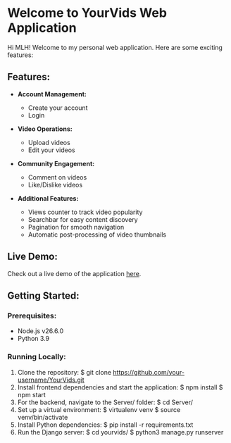 
# Welcome to YourVids Web Application

Hi MLH! Welcome to my personal web application. Here are some exciting features:

## Features:
- **Account Management:**
  - Create your account
  - Login

- **Video Operations:**
  - Upload videos
  - Edit your videos

- **Community Engagement:**
  - Comment on videos
  - Like/Dislike videos

- **Additional Features:**
  - Views counter to track video popularity
  - Searchbar for easy content discovery
  - Pagination for smooth navigation
  - Automatic post-processing of video thumbnails

## Live Demo:
Check out a live demo of the application [here](https://YourVids.live).

## Getting Started:

### Prerequisites:
- Node.js v26.6.0
- Python 3.9

### Running Locally:

1. Clone the repository:
   $ git clone https://github.com/your-username/YourVids.git
2. Install frontend dependencies and start the application:
   $ npm install
   $ npm start
3. For the backend, navigate to the Server/ folder:
   $ cd Server/
4. Set up a virtual environment:
   $ virtualenv venv
   $ source venv/bin/activate
5. Install Python dependencies:
   $ pip install -r requirements.txt
6. Run the Django server:
   $ cd yourvids/
   $ python3 manage.py runserver

